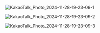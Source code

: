 ![KakaoTalk_Photo_2024-11-28-19-23-09-1](https://github.com/user-attachments/assets/2cc4ce5d-9657-4aae-9fb4-2a9fd370cdde)

![KakaoTalk_Photo_2024-11-28-19-23-09-2](https://github.com/user-attachments/assets/ad55c912-63f3-414a-881f-44590b63762d)

![KakaoTalk_Photo_2024-11-28-19-23-09-3](https://github.com/user-attachments/assets/f2081eb8-cf45-441f-a7b2-1a2cbc8a5ada)
